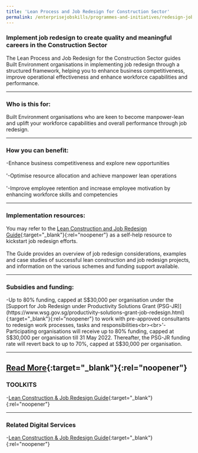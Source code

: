 ```yaml
---
title: 'Lean Process and Job Redesign for Construction Sector'
permalink: /enterprisejobskills/programmes-and-initiatives/redesign-jobs/lean-process-and-job-redesign-for-construction-sector/
---
```


### Implement job redesign to create quality and meaningful careers in the Construction Sector

The Lean Process and Job Redesign for the Construction Sector guides Built Environment organisations in implementing job redesign through a structured framework, helping you to enhance business competitiveness, improve operational effectiveness and enhance workforce capabilities and performance.

---

### Who is this for:

Built Environment organisations who are keen to become manpower-lean and uplift your workforce capabilities and overall performance through job redesign.

---

### How you can benefit:

-Enhance business competitiveness and explore new opportunities<br><br>'-Optimise resource allocation and achieve manpower lean operations<br><br>'-Improve employee retention and increase employee motivation by enhancing workforce skills and competencies

---

### Implementation resources:

You may refer to the [Lean Construction and Job Redesign Guide](https://www.wsg.gov.sg/content/dam/ssg-wsg/wsg/jr-for-lean-construction/wsg_jr-for-lean-construction.pdf){:target="_blank"}{:rel="noopener"} as a self-help resource to kickstart job redesign efforts.<br><br>The Guide provides an overview of job redesign considerations, examples and case studies of successful lean construction and job redesign projects, and information on the various schemes and funding support available.

---

### Subsidies and funding:

-Up to 80% funding, capped at S$30,000 per organisation under the [Support for Job Redesign under Productivity Solutions Grant (PSG-JR)](https://www.wsg.gov.sg/productivity-solutions-grant-job-redesign.html){:target="_blank"}{:rel="noopener"} to work with pre-approved consultants to redesign work processes, tasks and responsibilities<br><br>'-Participating organisations will receive up to 80% funding, capped at S$30,000 per organisation till 31 May 2022. Thereafter, the PSG-JR funding rate will revert back to up to 70%, capped at S$30,000 per organisation.

---

[Read More](https://www.wsg.gov.sg/lean-construction-job-redesign-guide.html){:target="_blank"}{:rel="noopener"}
---

### TOOLKITS

-[Lean Construction & Job Redesign Guide](https://go.gov.sg/tk-leanjobredesign){:target="_blank"}{:rel="noopener"}

---

### Related Digital Services

-[Lean Construction & Job Redesign Guide](https://www.wsg.gov.sg/content/dam/ssg-wsg/wsg/jr-for-lean-construction/wsg_jr-for-lean-construction.pdf){:target="_blank"}{:rel="noopener"}

